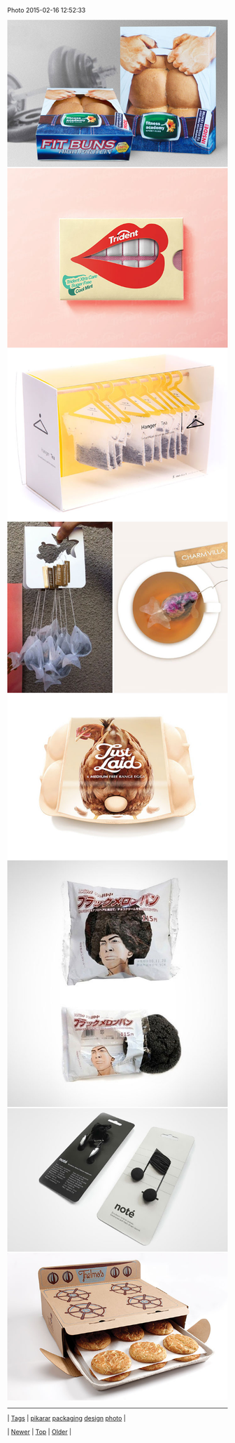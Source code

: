 <!--
title: Photo 2015-02-16 12
date: 2020-06-28T15:27:00.069Z
tags: pikarar, packaging, design, photo
-->


Photo 2015-02-16 12:52:33

![](111172724164-0.jpg)
![](111172724164-1.jpg)
![](111172724164-2.jpg)
![](111172724164-3.jpg)
![](111172724164-4.jpg)
![](111172724164-5.jpg)
![](111172724164-6.jpg)
![](111172724164-7.jpg)

<!--BOTTOM-POST-NAVIGATION-->
---

| [Tags](tags.md) | [pikarar](tag-pikarar.md) [packaging](tag-packaging.md) [design](tag-design.md) [photo](tag-photo.md) |

| [Newer](111172711719.md) | [Top](index.md) | [Older](111188494969.md) |